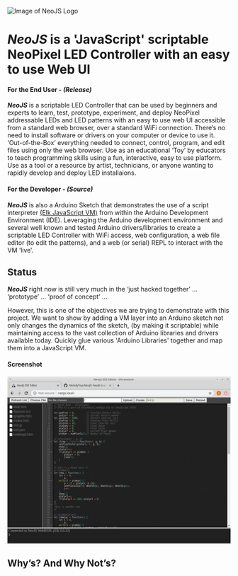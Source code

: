 ![Image of NeoJS Logo](https://repository-images.githubusercontent.com/229978182/168daa80-2a98-11ea-8a90-c992fa3068a7)
# ***NeoJS*** is a 'JavaScript' scriptable NeoPixel LED Controller with an easy to use Web UI

#### For the End User - *(Release)*
***NeoJS*** is a scriptable LED Controller that can be used by beginners and experts to learn, test, prototype, experiment, and deploy NeoPixel addressable LEDs and LED patterns with an easy to use web UI accessible from a standard web browser, over a standard WiFi connection. There’s no need to install software or drivers on your computer or device to use it. ‘Out-of-the-Box’ everything needed to connect, control, program, and edit files using only the web browser. Use as an educational ‘Toy’  by educators to teach programming skills using a fun, interactive, easy to use platform. Use as a tool or a resource by artist, technicians, or anyone wanting to rapidly develop and deploy LED installaions.
  
#### For the Developer - *(Source)*
***NeoJS*** is also a Arduino Sketch that demonstrates the use of a script interpreter [(Elk JavaScript VM)](https://github.com/cesanta/elk) from within the Arduino Development Environment (IDE). Leveraging the Arduino development environment and several well known and tested Arduino drivers/libraries to create a scriptable LED Controller with WiFi access, web configuration, a web file editor (to edit the patterns), and a web (or serial) REPL to interact with the VM ‘live’. 

## Status
***NeoJS*** right now is still very much in the ‘just hacked together’ … ‘prototype’ … ‘proof of concept’ …  

However, this is one of the objectives we are trying to demonstrate with this project. We want to show by adding a VM layer into an Arduino sketch not only changes the dynamics of the sketch, (by making it scriptable) while maintaining access to the vast collection of Arduino libraries and drivers available today. Quickly glue various 'Arduino Libraries' together and map them into a JavaScript VM.

#### Screenshot
![Image of NeoJS Screenshot](/Screenshot.png)

## Why’s? And Why Not’s?

